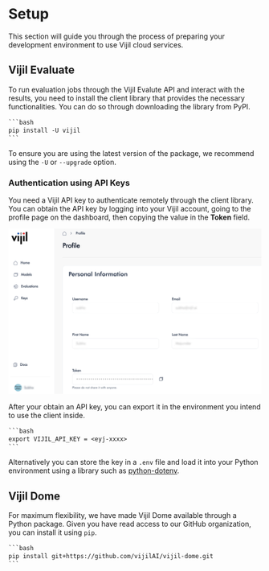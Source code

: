 # Setup

This section will guide you through the process of preparing your development environment to use Vijil cloud services.

## Vijil Evaluate

To run evaluation jobs through the Vijil Evalute API and interact with the results, you need to install the client library that provides the necessary functionalities. You can do so through downloading the library from PyPI.

````{tab} Shell
```bash
pip install -U vijil
```
````

To ensure you are using the latest version of the package, we recommend using the `-U` or `--upgrade` option.

### Authentication using API Keys

You need a Vijil API key to authenticate remotely through the client library. You can obtain the API key by logging into your
Vijil account, going to the profile page on the dashboard, then copying the value in the **Token** field.

![API Token Location | 80%](_static/token-generation.png)

After your obtain an API key, you can export it in the environment you intend to use the client inside.

````{tab} Shell
```bash
export VIJIL_API_KEY = <eyj-xxxx>
```
````

Alternatively you can store the key in a `.env` file and load it into your Python environment using a library such as [python-dotenv](https://pypi.org/project/python-dotenv/).

## Vijil Dome

For maximum flexibility, we have made Vijil Dome available through a Python package. Given you have read access to our GitHub organization, you can install it using `pip`.

````{tab} Shell
```bash
pip install git+https://github.com/vijilAI/vijil-dome.git
```
````